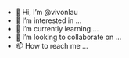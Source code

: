 - 👋 Hi, I’m @vivonlau
- 👀 I’m interested in ...
- 🌱 I’m currently learning ...
- 💞️ I’m looking to collaborate on ...
- 📫 How to reach me ...

<!---
vivonlau/vivonlau is a ✨ special ✨ repository because its `README.md` (this file) appears on your GitHub profile.
You can click the Preview link to take a look at your changes.
--->
